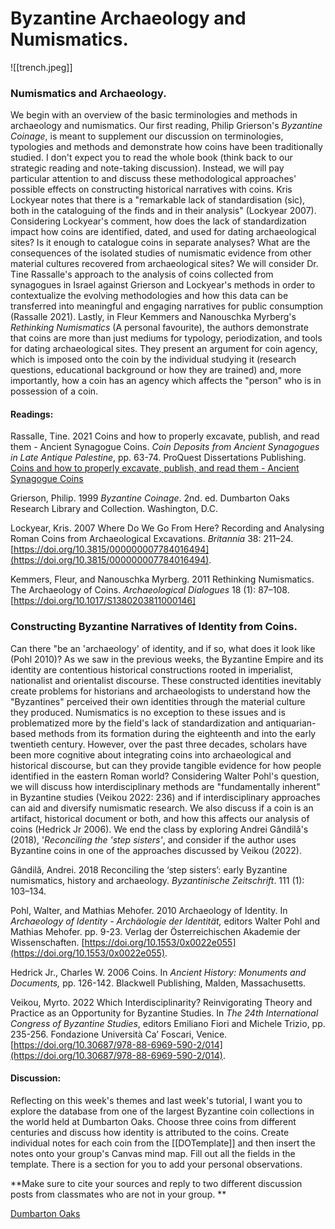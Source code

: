 # **Byzantine Archaeology and Numismatics.**

![[trench.jpeg]]

### **Numismatics and Archaeology.**

We begin with an overview of the basic terminologies and methods in archaeology and numismatics. Our first reading, Philip Grierson's *Byzantine Coinage*, is meant to supplement our discussion on terminologies, typologies and methods and demonstrate how coins have been traditionally studied. I don't expect you to read the whole book (think back to our strategic reading and note-taking discussion). Instead, we will pay particular attention to and discuss these methodological approaches' possible effects on constructing historical narratives with coins. Kris Lockyear notes that there is a "remarkable lack of standardisation (sic), both in the cataloguing of the finds and in their analysis" (Lockyear 2007). Considering Lockyear's comment, how does the lack of standardization impact how coins are identified, dated, and used for dating archaeological sites? Is it enough to catalogue coins in separate analyses? What are the consequences of the isolated studies of numismatic evidence from other material cultures recovered from archaeological sites? We will consider Dr. Tine Rassalle's approach to the analysis of coins collected from synagogues in Israel against Grierson and Lockyear's methods in order to contextualize the evolving methodologies and how this data can be transferred into meaningful and engaging narratives for public consumption (Rassalle 2021). Lastly, in Fleur Kemmers and Nanouschka Myrberg's *Rethinking Numismatics* (A personal favourite), the authors demonstrate that coins are more than just mediums for typology, periodization, and tools for dating archaeological sites. They present an argument for coin agency, which is imposed onto the coin by the individual studying it (research questions, educational background or how they are trained) and, more importantly, how a coin has an agency which affects the "person" who is in possession of a coin.

#### Readings:

Rassalle, Tine. 2021   Coins and how to properly excavate, publish, and read them - Ancient Synagogue Coins. *Coin Deposits from Ancient Synagogues in Late Antique Palestine*, pp. 63-74. ProQuest Dissertations Publishing.   [Coins and how to properly excavate, publish, and read them - Ancient Synagogue Coins](https://www.ancientsynagoguecoins.com/coins-and-how-to-properly-excavate-publish-and-read-them/) 

Grierson, Philip. 1999   _Byzantine Coinage_. 2nd. ed.  Dumbarton Oaks Research Library and Collection. Washington, D.C.

Lockyear, Kris. 2007   Where Do We Go From Here? Recording and Analysing Roman Coins from Archaeological Excavations. _Britannia_ 38: 211–24. [https://doi.org/10.3815/000000007784016494](https://doi.org/10.3815/000000007784016494).

Kemmers, Fleur, and Nanouschka Myrberg. 2011   Rethinking Numismatics. The Archaeology of Coins. *Archaeological Dialogues* 18 (1): 87–108. [https://doi.org/10.1017/S1380203811000146]

### **Constructing Byzantine Narratives of Identity from Coins.** 

Can there "be an 'archaeology' of identity, and if so, what does it look like (Pohl 2010)? As we saw in the previous weeks, the Byzantine Empire and its identity are contentious historical constructions rooted in imperialist, nationalist and orientalist discourse. These constructed identities inevitably create problems for historians and archaeologists to understand how the "Byzantines" perceived their own identities through the material culture they produced. Numismatics is no exception to these issues and is problematized more by the field's lack of standardization and antiquarian-based methods from its formation during the eighteenth and into the early twentieth century. However, over the past three decades, scholars have been more cognitive about integrating coins into archaeological and historical discourse, but can they provide tangible evidence for how people identified in the eastern Roman world? Considering Walter Pohl's question, we will discuss how interdisciplinary methods are "fundamentally inherent" in Byzantine studies (Veikou 2022: 236) and if interdisciplinary approaches can aid and diversify numismatic research.  We also discuss if a coin is an artifact, historical document or both, and how this affects our analysis of coins (Hedrick Jr 2006). We end the class by exploring Andrei Gândilă's (2018), '*Reconciling the 'step sisters'*, and consider if the author uses Byzantine coins in one of the approaches discussed by Veikou (2022).

Gândilă, Andrei. 2018   Reconciling the ‘step sisters’: early Byzantine numismatics, history and archaeology. *Byzantinische Zeitschrift*. 111 (1): 103–134.

Pohl, Walter, and Mathias Mehofer. 2010   Archaeology of Identity. In _Archaeology of Identity - Archäologie der Identität,_ editors Walter Pohl and Mathias Mehofer. pp. 9-23. Verlag der Österreichischen Akademie der Wissenschaften. [https://doi.org/10.1553/0x0022e055](https://doi.org/10.1553/0x0022e055).

Hedrick Jr., Charles W. 2006   Coins. In *Ancient History: Monuments and Documents,* pp. 126-142. Blackwell Publishing, Malden, Massachusetts.

Veikou, Myrto. 2022   Which Interdisciplinarity? Reinvigorating Theory and Practice as an Opportunity for Byzantine Studies. In _The 24th International Congress of Byzantine Studies_, editors Emiliano Fiori and Michele Trizio, pp. 235-256. Fondazione Università Ca’ Foscari, Venice. [https://doi.org/10.30687/978-88-6969-590-2/014](https://doi.org/10.30687/978-88-6969-590-2/014).  

#### Discussion:

Reflecting on this week's themes and last week's tutorial, I want you to explore the database from one of the largest Byzantine coin collections in the world held at Dumbarton Oaks. Choose three coins from different centuries and discuss how identity is attributed to the coins. Create individual notes for each coin from the [[DOTemplate]] and then insert the notes onto your group's Canvas mind map. Fill out all the fields in the template. There is a section for you to add your personal observations.  

**Make sure to cite your sources and reply to two different discussion posts from classmates who are not in your group. **

[Dumbarton Oaks](https://www.doaks.org/resources/coins) 